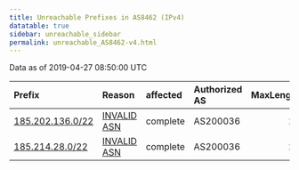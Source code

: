 ```yaml
---
title: Unreachable Prefixes in AS8462 (IPv4)
datatable: true
sidebar: unreachable_sidebar
permalink: unreachable_AS8462-v4.html
---
```


Data as of 2019-04-27 08:50:00 UTC


<div class="datatable-begin"></div>

| Prefix                                                     | Reason                                                                                                 | affected   | Authorized AS   |   MaxLength | Anchor                                         |   unreachable /24s |
|:-----------------------------------------------------------|:-------------------------------------------------------------------------------------------------------|:-----------|:----------------|------------:|:-----------------------------------------------|-------------------:|
| [185.202.136.0/22](https://stat.ripe.net/185.202.136.0/22) | [INVALID ASN](https://rpki-validator.ripe.net/announcement-preview?asn=AS8462&prefix=185.202.136.0/22) | complete   | AS200036        |          22 | [RIPE](unreachable_RIPE_NCC_RPKI_Root-v4.html) |                  4 |
| [185.214.28.0/22](https://stat.ripe.net/185.214.28.0/22)   | [INVALID ASN](https://rpki-validator.ripe.net/announcement-preview?asn=AS8462&prefix=185.214.28.0/22)  | complete   | AS200036        |          22 | [RIPE](unreachable_RIPE_NCC_RPKI_Root-v4.html) |                  4 |

<div class="datatable-end"></div>